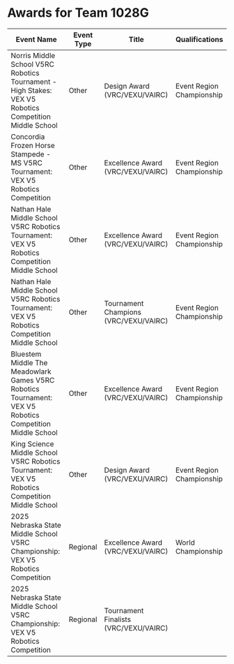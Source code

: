 # Awards for Team 1028G

| Event Name | Event Type | Title | Qualifications |
|------------|------------|-------|----------------|
| Norris Middle School V5RC Robotics Tournament - High Stakes: VEX V5 Robotics Competition Middle School | Other | Design Award (VRC/VEXU/VAIRC) | Event Region Championship |
| Concordia Frozen Horse Stampede - MS V5RC Tournament: VEX V5 Robotics Competition | Other | Excellence Award (VRC/VEXU/VAIRC) | Event Region Championship |
| Nathan Hale Middle School V5RC Robotics Tournament: VEX V5 Robotics Competition Middle School | Other | Excellence Award (VRC/VEXU/VAIRC) | Event Region Championship |
| Nathan Hale Middle School V5RC Robotics Tournament: VEX V5 Robotics Competition Middle School | Other | Tournament Champions (VRC/VEXU/VAIRC) | Event Region Championship |
| Bluestem Middle The Meadowlark Games V5RC Robotics Tournament: VEX V5 Robotics Competition Middle School | Other | Excellence Award (VRC/VEXU/VAIRC) | Event Region Championship |
| King Science Middle School V5RC Robotics Tournament: VEX V5 Robotics Competition Middle School | Other | Design Award (VRC/VEXU/VAIRC) | Event Region Championship |
| 2025 Nebraska State Middle School V5RC Championship: VEX V5 Robotics Competition | Regional | Excellence Award (VRC/VEXU/VAIRC) | World Championship |
| 2025 Nebraska State Middle School V5RC Championship: VEX V5 Robotics Competition | Regional | Tournament Finalists (VRC/VEXU/VAIRC) |  |
